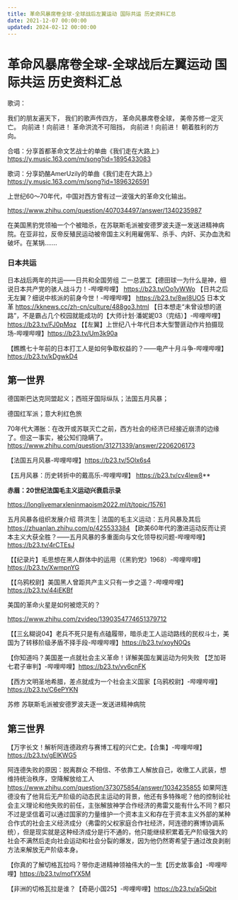 ```yaml
---
title: 革命风暴席卷全球-全球战后左翼运动 国际共运 历史资料汇总
date: 2021-12-07 00:00:00
updated: 2024-02-12 00:00:00
---
```


# 革命风暴席卷全球-全球战后左翼运动 国际共运 历史资料汇总

歌词：

我们的朋友遍天下，
我们的歌声传四方，
革命风暴席卷全球，
美帝苏修一定灭亡。
向前进！向前进！
革命洪流不可阻挡，
向前进！向前进！
朝着胜利的方向。

合唱：分享首都革命文艺战士的单曲《我们走在大路上》https://y.music.163.com/m/song?id=1895433083

歌词：分享奶酪AmerUzily的单曲《我们走在大路上》https://y.music.163.com/m/song?id=1896326591

上世纪60～70年代，中国对西方曾有过一波强大的革命文化输出。

https://www.zhihu.com/question/407034497/answer/1340235987

在美国黑豹党领袖一个个被暗杀，在苏联斯毛派被安德罗波夫逐一发送进精神病院。在亚非拉，反帝反殖民运动被帝国主义利用雇佣军、杀手、内奸、买办血洗和破坏。在某锅.......

### 日本共运
日本战后两年的共运——日共和全国劳组 二一总罢工【德田球一为什么是神，细说日本共产党的骇人战斗力！-哔哩哔哩】 https://b23.tv/Oo1yWWo
【日共之后无左翼？细说中核派的前身今世！-哔哩哔哩】 https://b23.tv/8wI8UO5
日本文革 https://kknews.cc/zh-cn/culture/488go3.html
【日本想走“未曾设想的道路”，不是霸占几个校园就能成功的【大师计划·潘妮妮03（完结）】-哔哩哔哩】https://b23.tv/FJ0pMqz
【【左翼】上世纪八十年代日本大型警匪动作片拍摄现场-哔哩哔哩】https://b23.tv/Um3k90a

【瞧瞧七十年前的日本打工人是如何争取权益的？——电产十月斗争-哔哩哔哩】 https://b23.tv/kDgwkD4

## 第一世界

德国斯巴达克同盟起义；西班牙国际纵队；法国五月风暴；

德国红军派；意大利红色旅

70年代大滞胀：在改开或苏联灭亡之前，西方社会的经济已经接近崩溃的边缘了。但这一事实，被公知们隐瞒了。https://www.zhihu.com/question/31271339/answer/2206206173

 【法国五月风暴-哔哩哔哩】https://b23.tv/5Olx6s4

【五月风暴：历史转折中的戴高乐-哔哩哔哩】 https://b23.tv/cv4lew8**

**赤眉：20世纪法国毛主义运动兴衰启示录**

https://longlivemarxleninmaoism2022.ml/t/topic/15761

五月风暴各组织发展介绍 蒋洪生 | 法国的毛主义运动：五月风暴及其后
https://zhuanlan.zhihu.com/p/425533384
【欧美60年代的激进运动反而让资本主义大获全胜？——五月风暴的多重面向与文化领导权问题-哔哩哔哩】 https://b23.tv/4rCTEsJ

【【纪录片】毛思想在黑人群体中的运用（《黑豹党》1968）-哔哩哔哩】 https://b23.tv/XwmpnYG

【【乌鸦校尉】美国黑人曾距共产主义只有一步之遥？-哔哩哔哩】https://b23.tv/44iEKBf

美国的革命火星是如何被熄灭的？

https://www.zhihu.com/zvideo/1390354774651379712

【【三幺糊说04】老兵不死只是有点磕履带，暗杀走工人运动路线的民权斗士，美国为了转移阶级矛盾不择手段-哔哩哔哩】https://b23.tv/xoyN0Qs

【你知道吗？美国差一点就社会主义革命！详解美国左翼运动为何失败 【芝加哥七君子审判】-哔哩哔哩】https://b23.tv/vv6cnFK

【西方文明圣地希腊，差点就成为一个社会主义国家【乌鸦校尉】-哔哩哔哩】 https://b23.tv/C6ePYKN

苏修
苏联斯毛派被安德罗波夫逐一发送进精神病院

## 第三世界

【万字长文！解析阿连德政府与赛博工程的兴亡史。【合集】-哔哩哔哩】https://b23.tv/gElKWG5

阿连德失败的原因：脱离群众 不相信、不依靠工人解放自己，收缴工人武装，想维持统治秩序，空降解放给工人 https://www.zhihu.com/question/373075854/answer/1034235855 如果阿连德没有了他背后无产阶级的动态民主运动的背景，他还有多特殊呢？他的控制论社会主义理论和他失败的前任，主张解放神学合作经济的弗雷又能有什么不同？都只不过是坚信着可以通过国家的力量维护一个资本主义和存在于资本主义外部的某种合作式的社会主义经济成分（弗雷的父权家庭合作社经济，阿连德的赛博协调系统），但是现实就是这种经济成分是行不通的，他只能继续积累着无产阶级强大的社会不满然后走向社会运动和社会分裂的爆发，因为他仍然寄希望于通过改良剥削方法来解放无产阶级本身。

【你真的了解切格瓦拉吗？带你走进精神领袖伟大的一生【历史故事会】-哔哩哔哩】https://b23.tv/mofYX5M

【非洲的切格瓦拉是谁？【奇葩小国25】-哔哩哔哩】https://b23.tv/a5iQbit
